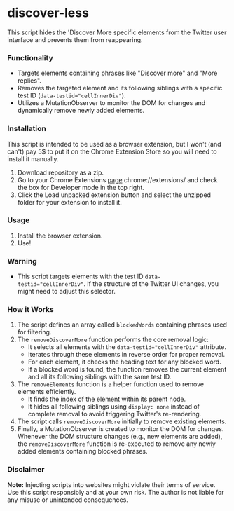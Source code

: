 # discover-less

This script hides the 'Discover More specific elements from the Twitter user interface and prevents them from reappearing.

### Functionality

- Targets elements containing phrases like "Discover more" and "More replies".
- Removes the targeted element and its following siblings with a specific test ID (`data-testid="cellInnerDiv"`).
- Utilizes a MutationObserver to monitor the DOM for changes and dynamically remove newly added elements.

### Installation

This script is intended to be used as a browser extension, but I won't (and can't) pay 5$ to put it on the Chrome Extension Store so you will need to install it manually.

1. Download repository as a zip.
2. Go to your Chrome Extensions [page](chrome://extensions/) chrome://extensions/ and check the box for Developer mode in the top right.
3. Click the Load unpacked extension button and select the unzipped folder for your extension to install it.

### Usage

1. Install the browser extension.
2. Use!

### Warning

- This script targets elements with the test ID `data-testid="cellInnerDiv"`. If the structure of the Twitter UI changes, you might need to adjust this selector.

### How it Works

1. The script defines an array called `blockedWords` containing phrases used for filtering.
2. The `removeDiscoverMore` function performs the core removal logic:
   - It selects all elements with the `data-testid="cellInnerDiv"` attribute.
   - Iterates through these elements in reverse order for proper removal.
   - For each element, it checks the heading text for any blocked word.
   - If a blocked word is found, the function removes the current element and all its following siblings with the same test ID.
3. The `removeElements` function is a helper function used to remove elements efficiently.
   - It finds the index of the element within its parent node.
   - It hides all following siblings using `display: none` instead of complete removal to avoid triggering Twitter's re-rendering.
4. The script calls `removeDiscoverMore` initially to remove existing elements.
5. Finally, a MutationObserver is created to monitor the DOM for changes. Whenever the DOM structure changes (e.g., new elements are added), the `removeDiscoverMore` function is re-executed to remove any newly added elements containing blocked phrases.

### Disclaimer

**Note:**  Injecting scripts into websites might violate their terms of service. Use this script responsibly and at your own risk. The author is not liable for any misuse or unintended consequences.
